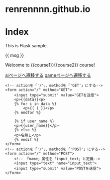 # renrennnn.github.io
<!doctype html>
<html lang="ja">
<head>
    <title>Index</title>
    <meta charset="utf-8"/>
    <!-- cssの読み込み -->
    <link rel="stylesheet" href="static/css/style.css">
</head>
<body>
    <h1>Index</h1>
    <p>This is Flask sample.</p>
    <p>{{ msg }}</p>
    <p>Welcome to {{course1}}{{course2}} course!</p>
    <a href="/ai">aiページへ遷移する</a>
    <a href="/game">gameページへ遷移する</a>

    <!-- actionを「'/'」、methodを「'GET'」にする-->
    <form action="/" method="GET">
        <input type="submit" value="GETを送信">
        <p>{{data}}<p>
        {% for i in data %}
            <p>{{ i }}</p>
        {% endfor %}
        
        {% if user_name %}
        <p>{{user_name}}</p>
        {% else %}
        <p>名無し</p>
        {% endif %}
    </form>
    <!-- actionを「'/'」、methodを「'POST'」にする-->
    <form action="/" method="POST">
        <!-- 「name」属性を「input_text」と定義-->
        <input type="text" name="input_text">
        <input type="submit" value="POSTを送信">
    </form>
</body>
</html>
